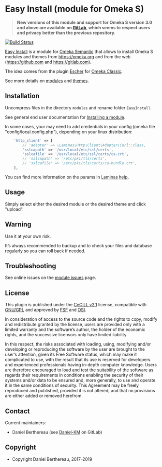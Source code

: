 Easy Install (module for Omeka S)
=================================

> __New versions of this module and support for Omeka S version 3.0 and above
> are available on [GitLab], which seems to respect users and privacy better
> than the previous repository.__

[![Build Status](https://travis-ci.org/Daniel-KM/Omeka-S-module-EasyInstall.svg?branch=master)](https://travis-ci.org/Daniel-KM/Omeka-S-module-EasyInstall)

[Easy Install] is a module for [Omeka Semantic] that allows to install Omeka S
modules and themes from https://omeka.org and from the web (https://github.com
and https://gitlab.com).

The idea comes from the plugin [Escher] for [Omeka Classic].

See more details on [modules] and [themes].


Installation
------------

Uncompress files in the directory `modules` and rename folder `EasyInstall`.

See general end user documentation for [Installing a module](http://dev.omeka.org/docs/s/user-manual/modules/#installing-modules).

In some cases, your may need to add credentials in your config (omeka file "config/local.config.php"),
depending on your linux distribution:
```php
    'http_client' => [
        // 'adapter' => \Laminas\Http\Client\Adapter\Curl::class,
        'sslcapath' => '/usr/local/etc/ssl/certs',
        'sslcafile' => '/usr/local/etc/ssl/certs/ca.crt',
        // 'sslcapath' => '/etc/pki/tls/certs',
        // 'sslcafile' => '/etc/pki/tls/certs/ca-bundle.crt',
    ],
```

You can find more information on the params in [Laminas help].


Usage
-----

Simply select either the desired module or the desired theme and click "upload".


Warning
-------

Use it at your own risk.

It’s always recommended to backup and to check your files and database regularly
so you can roll back if needed.


Troubleshooting
---------------

See online issues on the [module issues] page.


License
-------

This plugin is published under the [CeCILL v2.1] license, compatible with
[GNU/GPL] and approved by [FSF] and [OSI].

In consideration of access to the source code and the rights to copy, modify and
redistribute granted by the license, users are provided only with a limited
warranty and the software’s author, the holder of the economic rights, and the
successive licensors only have limited liability.

In this respect, the risks associated with loading, using, modifying and/or
developing or reproducing the software by the user are brought to the user’s
attention, given its Free Software status, which may make it complicated to use,
with the result that its use is reserved for developers and experienced
professionals having in-depth computer knowledge. Users are therefore encouraged
to load and test the suitability of the software as regards their requirements
in conditions enabling the security of their systems and/or data to be ensured
and, more generally, to use and operate it in the same conditions of security.
This Agreement may be freely reproduced and published, provided it is not
altered, and that no provisions are either added or removed herefrom.


Contact
-------

Current maintainers:

* Daniel Berthereau (see [Daniel-KM] on GitLab)


Copyright
---------

* Copyright Daniel Berthereau, 2017-2019


[Easy Install]: https://gitlab.com/Daniel-KM/Omeka-S-module-EasyInstall
[Escher]: https://github.com/AcuGIS/Escher
[Omeka Semantic]: https://www.omeka.org/s
[Omeka Classic]: https://omeka.org/classic
[Laminas help]: https://docs.laminas.dev/laminas-http/client/adapters
[modules]: https://daniel-km.github.io/UpgradeToOmekaS/omeka_s_modules.html
[themes]: https://daniel-km.github.io/UpgradeToOmekaS/omeka_s_themes.html
[module issues]: https://gitlab.com/Daniel-KM/Omeka-S-module-EasyInstall/-/issues
[CeCILL v2.1]: https://www.cecill.info/licences/Licence_CeCILL_V2.1-en.html
[GNU/GPL]: https://www.gnu.org/licenses/gpl-3.0.html
[FSF]: https://www.fsf.org
[OSI]: http://opensource.org
[GitLab]: https://gitlab.com/Daniel-KM
[Daniel-KM]: https://gitlab.com/Daniel-KM "Daniel Berthereau"
